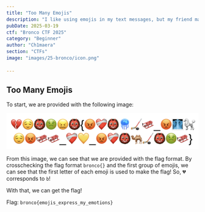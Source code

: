 ```yaml
---
title: "Too Many Emojis"
description: "I like using emojis in my text messages, but my friend may have taken it too far. 💀 Can you figure out what she’s trying to tell me? 🤔"
pubDate: 2025-03-19
ctf: "Bronco CTF 2025"
category: "Beginner"
author: "Ch1maera"
section: "CTFs"
image: "images/25-bronco/icon.png"

---
```


## Too Many Emojis

To start, we are provided with the following image: 

![image of too many emojis challenge](images/25-bronco/toomanyemojis.png)

From this image, we can see that we are provided with the flag format. By crosschecking the flag format `bronco{}` and the first group of emojis, we can see that the first letter of each emoji is used to make the flag! So, 💔 corresponds to `b`! 

With that, we can get the flag!

Flag: `bronco{emojis_express_my_emotions}`